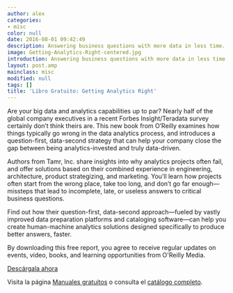 ```yaml
---
author: alex
categories:
- misc
color: null
date: 2016-08-01 09:42:49
description: Answering business questions with more data in less time.
image: Getting-Analytics-Right-centered.jpg
introduction: Answering business questions with more data in less time.
layout: post.amp
mainclass: misc
modified: null
tags: []
title: 'Libro Gratuito: Getting Analytics Right'
---
```


<figure>
   <amp-img on="tap:lightbox1" role="button" tabindex="0" layout="responsive" src="/img/Getting-Analytics-Right-centered.jpg" alt="{{ title }}" title="{{ title }}" width="640px" height="336px">
   </amp-img>
</figure>

Are your big data and analytics capabilities up to par? Nearly half of the global company executives in a recent Forbes Insight/Teradata survey certainly don’t think theirs are. This new book from O’Reilly examines how things typically go wrong in the data analytics process, and introduces a question-first, data-second strategy that can help your company close the gap between being analytics-invested and truly data-driven.

Authors from Tamr, Inc. share insights into why analytics projects often fail, and offer solutions based on their combined experience in engineering, architecture, product strategizing, and marketing. You’ll learn how projects often start from the wrong place, take too long, and don’t go far enough—missteps that lead to incomplete, late, or useless answers to critical business questions.

<!--more--><!--ad-->

Find out how their question-first, data-second approach—fueled by vastly improved data preparation platforms and cataloging software—can help you create human-machine analytics solutions designed specifically to produce better answers, faster.

By downloading this free report, you agree to receive regular updates on events, video, books, and learning opportunities from O'Reilly Media.

<div class="button-post">
  <a href="http://bashyc-blogspot.tradepub.com/c/pubRD.mpl?sr=oc&_t=oc:&qf=w_oreb26" target="_blank">Descárgala ahora</a>
</div>

Visita la página [Manuales gratuitos][1] o consulta el [catálogo completo][2].

[1]: https://elbauldelprogramador.com/manuales-gratuitos/
[2]: http://elbauldelprogramador.tradepub.com/category/information-technology/1207/ "Catálogo completo de Guías gratuítas "
